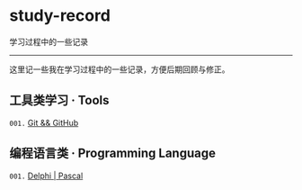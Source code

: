 # study-record
学习过程中的一些记录

---

这里记一些我在学习过程中的一些记录，方便后期回顾与修正。

## 工具类学习 · Tools

`001.` [Git && GitHub](study_Git.md)


## 编程语言类 · Programming Language

`001.` [Delphi | Pascal](/Delphi//README.md)

